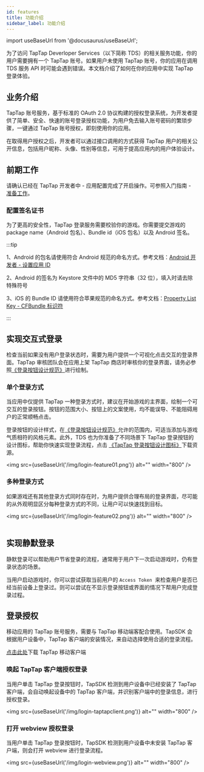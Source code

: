 ```yaml
---
id: features
title: 功能介绍
sidebar_label: 功能介绍
---
```


import useBaseUrl from '@docusaurus/useBaseUrl';

为了访问 TapTap Deverloper Services（以下简称 TDS）的相关服务功能，你的用户需要拥有一个 TapTap 账号。如果用户未使用 TapTap 账号，你的应用在调用 TDS 服务 API 时可能会遇到错误。本文档介绍了如何在你的应用中实现 TapTap 登录体验。

## 业务介绍

TapTap 账号服务，基于标准的 OAuth 2.0 协议构建的授权登录系统，为开发者提供了简单、安全、快速的账号登录授权功能，为用户免去输入账号密码的繁琐步骤，一键通过 TapTap 账号授权，即刻使用你的应用。  

在取得用户授权之后，开发者可以通过接口调用的方式获得 TapTap 用户的相关公开信息，包括用户昵称、头像、性别等信息，可用于提高应用内的用户体验设计。  



## 前期工作

请确认已经在 TapTap 开发者中 - 应用配置完成了开启操作。可参照入门指南 - [准备工作](/v2/sdk/start/get-ready)。

### 配置签名证书

为了更高的安全性，TapTap 登录服务需要校验你的游戏。你需要提交游戏的 package name（Android 包名）、Bundle id（iOS 包名）以及 Android 签名。

:::tip

1、Android 的包名请使用符合 Android 规范的命名方式。参考文档：[Android 开发者 - 设置应用 ID](https://developer.android.com/studio/build/application-id)

2、Android 的签名为 Keystore 文件中的 MD5 字符串（32 位），填入时请去除特殊符号

3、iOS 的 Bundle ID 请使用符合苹果规范的命名方式。参考文档：[Property List Key - CFBundle 标识符](https://developer.apple.com/documentation/bundleresources/information_property_list/cfbundleidentifier)

:::

## 实现交互式登录 

检查当前如果没有用户登录状态时，需要为用户提供一个可视化点击交互的登录界面。TapTap 审核团队会在应用上架 TapTap 商店时审核你的登录界面，请务必参照[《登录按钮设计规范》](/v2/design)进行绘制。

### 单个登录方式

当应用中仅提供 TapTap 一种登录方式时，建议在开始游戏的主界面，绘制一个可交互的登录按钮。按钮的范围大小、按钮上的文案使用，均不能误导、不能阻碍用户的正常顺畅点击。

登录按钮的设计样式，在[《登录按钮设计规范》](/v2/design)允许的范围内，可适当添加与游戏气质相符的风格元素。此外，TDS 也为你准备了不同场景下 TapTap 登录按钮的设计图标，帮助你快速实现登录流程，点击 [《TapTap 登录按钮设计图标》](/tap-download)下载资源。


<img src={useBaseUrl('/img/login-feature01.png')} alt="" width="800" />


### 多种登录方式

如果游戏还有其他登录方式同时存在时，为用户提供合理布局的登录界面，尽可能的从外观明显区分每种登录方式的不同，让用户可以快速找到目标。

<img src={useBaseUrl('/img/login-feature02.png')} alt="" width="800" />
      

## 实现静默登录

静默登录可以帮助用户节省登录的流程，通常用于用户下一次启动游戏时，仍有登录状态的场景。  

当用户启动游戏时，你可以尝试获取当前用户的 `Access Token`  来检查用户是否已经当前设备上登录过。则可以尝试在不显示登录按钮或界面的情况下帮用户完成登录过程。



## 登录授权

移动应用的 TapTap 账号服务，需要与 TapTap 移动端客配合使用。TapSDK 会根据用户设备中，TapTap 客户端的安装情况，来自动选择使用合适的登录流程。  

[点击此处](https://www.taptap.com/mobile)下载 TapTap 移动客户端

### 唤起 TapTap 客户端授权登录

当用户单击 TapTap 登录按钮时，TapSDK 检测到用户设备中已经安装了 TapTap 客户端，会自动唤起设备中的 TapTap 客户端，并识别客户端中的登录信息，进行授权登录。

<img src={useBaseUrl('/img/login-taptapclient.png')} alt="" width="800" />


### 打开 webview 授权登录

当用户单击 TapTap 登录按钮时，TapSDK 检测到用户设备中未安装 TapTap 客户端，则会打开 webview 进行登录流程。  

<img src={useBaseUrl('/img/login-webview.png')} alt="" width="800" />
